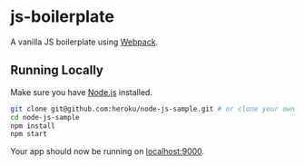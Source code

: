 # js-boilerplate

A vanilla JS boilerplate using [Webpack](https://webpack.js.org/).

## Running Locally

Make sure you have [Node.js](http://nodejs.org/)  installed.

```sh
git clone git@github.com:heroku/node-js-sample.git # or clone your own fork
cd node-js-sample
npm install
npm start
```

Your app should now be running on [localhost:9000](http://localhost:9000/).

